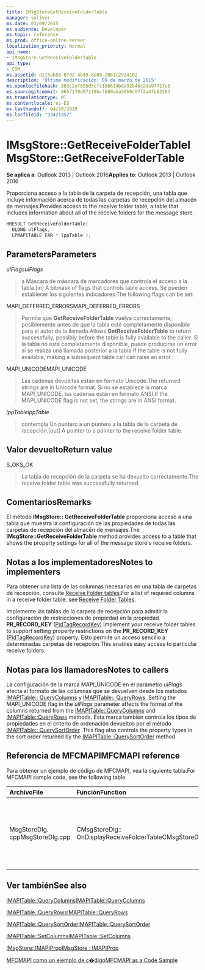 ```yaml
---
title: IMsgStoreGetReceiveFolderTable
manager: soliver
ms.date: 03/09/2015
ms.audience: Developer
ms.topic: reference
ms.prod: office-online-server
localization_priority: Normal
api_name:
- IMsgStore.GetReceiveFolderTable
api_type:
- COM
ms.assetid: d115ab58-07d2-4b49-8e08-2881c2924102
description: 'Última modificación: 09 de marzo de 2015'
ms.openlocfilehash: 303c2ef855d5cfc1d6614bda92b46c2da97717c8
ms.sourcegitcommit: 8657170d071f9bcf680aba50b9c07f2a4fb82283
ms.translationtype: MT
ms.contentlocale: es-ES
ms.lasthandoff: 04/28/2019
ms.locfileid: "33421357"
---
```

# <a name="imsgstoregetreceivefoldertable"></a><span data-ttu-id="ae91b-103">IMsgStore::GetReceiveFolderTable</span><span class="sxs-lookup"><span data-stu-id="ae91b-103">IMsgStore::GetReceiveFolderTable</span></span>

  
  
<span data-ttu-id="ae91b-104">**Se aplica a**: Outlook 2013 | Outlook 2016</span><span class="sxs-lookup"><span data-stu-id="ae91b-104">**Applies to**: Outlook 2013 | Outlook 2016</span></span> 
  
<span data-ttu-id="ae91b-105">Proporciona acceso a la tabla de la carpeta de recepción, una tabla que incluye información acerca de todas las carpetas de recepción del almacén de mensajes.</span><span class="sxs-lookup"><span data-stu-id="ae91b-105">Provides access to the receive folder table, a table that includes information about all of the receive folders for the message store.</span></span>
  
```cpp
HRESULT GetReceiveFolderTable(
  ULONG ulFlags,
  LPMAPITABLE FAR * lppTable );
```

## <a name="parameters"></a><span data-ttu-id="ae91b-106">Parameters</span><span class="sxs-lookup"><span data-stu-id="ae91b-106">Parameters</span></span>

 <span data-ttu-id="ae91b-107">_ulFlags_</span><span class="sxs-lookup"><span data-stu-id="ae91b-107">_ulFlags_</span></span>
  
> <span data-ttu-id="ae91b-108">a Máscara de máscara de marcadores que controla el acceso a la tabla.</span><span class="sxs-lookup"><span data-stu-id="ae91b-108">[in] A bitmask of flags that controls table access.</span></span> <span data-ttu-id="ae91b-109">Se pueden establecer los siguientes indicadores:</span><span class="sxs-lookup"><span data-stu-id="ae91b-109">The following flags can be set:</span></span>
    
<span data-ttu-id="ae91b-110">MAPI_DEFERRED_ERRORS</span><span class="sxs-lookup"><span data-stu-id="ae91b-110">MAPI_DEFERRED_ERRORS</span></span> 
  
> <span data-ttu-id="ae91b-111">Permite que **GetReceiveFolderTable** vuelva correctamente, posiblemente antes de que la tabla esté completamente disponible para el autor de la llamada.</span><span class="sxs-lookup"><span data-stu-id="ae91b-111">Allows **GetReceiveFolderTable** to return successfully, possibly before the table is fully available to the caller.</span></span> <span data-ttu-id="ae91b-112">Si la tabla no está completamente disponible, puede producirse un error si se realiza una llamada posterior a la tabla.</span><span class="sxs-lookup"><span data-stu-id="ae91b-112">If the table is not fully available, making a subsequent table call can raise an error.</span></span> 
    
<span data-ttu-id="ae91b-113">MAPI_UNICODE</span><span class="sxs-lookup"><span data-stu-id="ae91b-113">MAPI_UNICODE</span></span> 
  
> <span data-ttu-id="ae91b-114">Las cadenas devueltas están en formato Unicode.</span><span class="sxs-lookup"><span data-stu-id="ae91b-114">The returned strings are in Unicode format.</span></span> <span data-ttu-id="ae91b-115">Si no se establece la marca MAPI_UNICODE, las cadenas están en formato ANSI.</span><span class="sxs-lookup"><span data-stu-id="ae91b-115">If the MAPI_UNICODE flag is not set, the strings are in ANSI format.</span></span>
    
 <span data-ttu-id="ae91b-116">_lppTable_</span><span class="sxs-lookup"><span data-stu-id="ae91b-116">_lppTable_</span></span>
  
> <span data-ttu-id="ae91b-117">contempla Un puntero a un puntero a la tabla de la carpeta de recepción.</span><span class="sxs-lookup"><span data-stu-id="ae91b-117">[out] A pointer to a pointer to the receive folder table.</span></span>
    
## <a name="return-value"></a><span data-ttu-id="ae91b-118">Valor devuelto</span><span class="sxs-lookup"><span data-stu-id="ae91b-118">Return value</span></span>

<span data-ttu-id="ae91b-119">S_OK</span><span class="sxs-lookup"><span data-stu-id="ae91b-119">S_OK</span></span> 
  
> <span data-ttu-id="ae91b-120">La tabla de recepción de la carpeta se ha devuelto correctamente.</span><span class="sxs-lookup"><span data-stu-id="ae91b-120">The receive folder table was successfully returned.</span></span>
    
## <a name="remarks"></a><span data-ttu-id="ae91b-121">Comentarios</span><span class="sxs-lookup"><span data-stu-id="ae91b-121">Remarks</span></span>

<span data-ttu-id="ae91b-122">El método **IMsgStore:: GetReceiveFolderTable** proporciona acceso a una tabla que muestra la configuración de las propiedades de todas las carpetas de recepción del almacén de mensajes.</span><span class="sxs-lookup"><span data-stu-id="ae91b-122">The **IMsgStore::GetReceiveFolderTable** method provides access to a table that shows the property settings for all of the message store's receive folders.</span></span> 
  
## <a name="notes-to-implementers"></a><span data-ttu-id="ae91b-123">Notas a los implementadores</span><span class="sxs-lookup"><span data-stu-id="ae91b-123">Notes to implementers</span></span>

<span data-ttu-id="ae91b-124">Para obtener una lista de las columnas necesarias en una tabla de carpetas de recepción, consulte [Receive Folder tables](receive-folder-tables.md).</span><span class="sxs-lookup"><span data-stu-id="ae91b-124">For a list of required columns in a receive folder table, see [Receive Folder Tables](receive-folder-tables.md).</span></span> 
  
<span data-ttu-id="ae91b-125">Implemente las tablas de la carpeta de recepción para admitir la configuración de restricciones de propiedad en la propiedad **PR_RECORD_KEY** ([PidTagRecordKey](pidtagrecordkey-canonical-property.md)).</span><span class="sxs-lookup"><span data-stu-id="ae91b-125">Implement your receive folder tables to support setting property restrictions on the **PR_RECORD_KEY** ([PidTagRecordKey](pidtagrecordkey-canonical-property.md)) property.</span></span> <span data-ttu-id="ae91b-126">Esto permite un acceso sencillo a determinadas carpetas de recepción.</span><span class="sxs-lookup"><span data-stu-id="ae91b-126">This enables easy access to particular receive folders.</span></span>
  
## <a name="notes-to-callers"></a><span data-ttu-id="ae91b-127">Notas para los llamadores</span><span class="sxs-lookup"><span data-stu-id="ae91b-127">Notes to callers</span></span>

<span data-ttu-id="ae91b-128">La configuración de la marca MAPI_UNICODE en el parámetro _ulFlags_ afecta al formato de las columnas que se devuelven desde los métodos [IMAPITable:: QueryColumns](imapitable-querycolumns.md) y [IMAPITable:: QueryRows](imapitable-queryrows.md) .</span><span class="sxs-lookup"><span data-stu-id="ae91b-128">Setting the MAPI_UNICODE flag in the  _ulFlags_ parameter affects the format of the columns returned from the [IMAPITable::QueryColumns](imapitable-querycolumns.md) and [IMAPITable::QueryRows](imapitable-queryrows.md) methods.</span></span> <span data-ttu-id="ae91b-129">Esta marca también controla los tipos de propiedades en el criterio de ordenación devueltos por el método [IMAPITable:: QuerySortOrder](imapitable-querysortorder.md) .</span><span class="sxs-lookup"><span data-stu-id="ae91b-129">This flag also controls the property types in the sort order returned by the [IMAPITable::QuerySortOrder](imapitable-querysortorder.md) method.</span></span> 
  
## <a name="mfcmapi-reference"></a><span data-ttu-id="ae91b-130">Referencia de MFCMAPI</span><span class="sxs-lookup"><span data-stu-id="ae91b-130">MFCMAPI reference</span></span>

<span data-ttu-id="ae91b-131">Para obtener un ejemplo de código de MFCMAPI, vea la siguiente tabla.</span><span class="sxs-lookup"><span data-stu-id="ae91b-131">For MFCMAPI sample code, see the following table.</span></span>
  
|<span data-ttu-id="ae91b-132">**Archivo**</span><span class="sxs-lookup"><span data-stu-id="ae91b-132">**File**</span></span>|<span data-ttu-id="ae91b-133">**Función**</span><span class="sxs-lookup"><span data-stu-id="ae91b-133">**Function**</span></span>|<span data-ttu-id="ae91b-134">**Comentario**</span><span class="sxs-lookup"><span data-stu-id="ae91b-134">**Comment**</span></span>|
|:-----|:-----|:-----|
|<span data-ttu-id="ae91b-135">MsgStoreDlg. cpp</span><span class="sxs-lookup"><span data-stu-id="ae91b-135">MsgStoreDlg.cpp</span></span>  <br/> |<span data-ttu-id="ae91b-136">CMsgStoreDlg:: OnDisplayReceiveFolderTable</span><span class="sxs-lookup"><span data-stu-id="ae91b-136">CMsgStoreDlg::OnDisplayReceiveFolderTable</span></span>  <br/> |<span data-ttu-id="ae91b-137">MFCMAPI usa el método **IMsgStore:: GetReceiveFolderTable** para obtener la tabla de la carpeta de recepción que se va a mostrar.</span><span class="sxs-lookup"><span data-stu-id="ae91b-137">MFCMAPI uses the **IMsgStore::GetReceiveFolderTable** method to get the receive folder table to display.</span></span>  <br/> |
   
## <a name="see-also"></a><span data-ttu-id="ae91b-138">Ver también</span><span class="sxs-lookup"><span data-stu-id="ae91b-138">See also</span></span>



[<span data-ttu-id="ae91b-139">IMAPITable::QueryColumns</span><span class="sxs-lookup"><span data-stu-id="ae91b-139">IMAPITable::QueryColumns</span></span>](imapitable-querycolumns.md)
  
[<span data-ttu-id="ae91b-140">IMAPITable::QueryRows</span><span class="sxs-lookup"><span data-stu-id="ae91b-140">IMAPITable::QueryRows</span></span>](imapitable-queryrows.md)
  
[<span data-ttu-id="ae91b-141">IMAPITable::QuerySortOrder</span><span class="sxs-lookup"><span data-stu-id="ae91b-141">IMAPITable::QuerySortOrder</span></span>](imapitable-querysortorder.md)
  
[<span data-ttu-id="ae91b-142">IMAPITable::SetColumns</span><span class="sxs-lookup"><span data-stu-id="ae91b-142">IMAPITable::SetColumns</span></span>](imapitable-setcolumns.md)
  
[<span data-ttu-id="ae91b-143">IMsgStore: IMAPIProp</span><span class="sxs-lookup"><span data-stu-id="ae91b-143">IMsgStore : IMAPIProp</span></span>](imsgstoreimapiprop.md)


[<span data-ttu-id="ae91b-144">MFCMAPI como un ejemplo de c�digo</span><span class="sxs-lookup"><span data-stu-id="ae91b-144">MFCMAPI as a Code Sample</span></span>](mfcmapi-as-a-code-sample.md)

